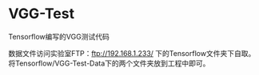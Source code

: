 # VGG-Test
Tensorflow编写的VGG测试代码

数据文件访问实验室FTP：ftp://192.168.1.233/ 下的Tensorflow文件夹下自取。将Tensorflow/VGG-Test-Data下的两个文件夹放到工程中即可。
